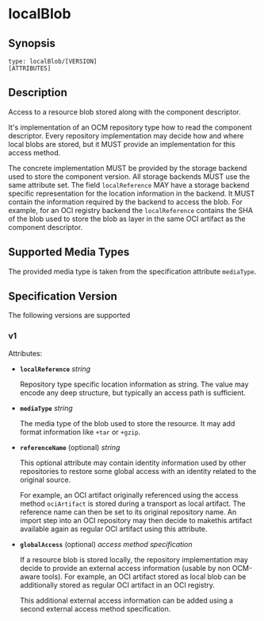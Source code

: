 # localBlob

## Synopsis
```
type: localBlob/[VERSION]
[ATTRIBUTES]
```

## Description

Access to a resource blob stored along with the component descriptor.

It's implementation of an OCM repository type how to read the component descriptor. Every repository implementation may decide how and where local blobs are stored, but it MUST provide an implementation for this access method.

The concrete implementation MUST be provided by the storage backend used to store the component version. All storage backends MUST use the same attribute set. The field `localReference` MAY have a storage backend specific representation for the location information in the backend. It MUST contain the information required by the backend
to access the blob. For example, for an OCI registry backend the `localReference` contains the SHA of the blob used to store the blob as layer in the same OCI artifact
as the component descriptor.

## Supported Media Types

The provided media type is taken from the specification attribute `mediaType`.

## Specification Version

The following versions are supported

### v1

Attributes:

- **`localReference`** *string*

  Repository type specific location information as string. The value
  may encode any deep structure, but typically an access path is sufficient.

- **`mediaType`** *string*

  The media type of the blob used to store the resource. It may add
  format information like `+tar` or `+gzip`.

- **`referenceName`** (optional) *string*

  This optional attribute may contain identity information used by other repositories to restore some global access with an identity related to the original source.

  For example, an OCI artifact originally referenced using the access method `ociArtifact` is stored during a transport as local artifact. The reference name can then be set to its original repository name. An import step into an OCI repository may then decide to makethis artifact available again as regular OCI artifact using this attribute.

- **`globalAccess`** (optional) *access method specification*

  If a resource blob is stored locally, the repository implementation may decide to provide an external access information (usable by non OCM-aware tools). For example, an OCI artifact stored as local blob can be additionally stored as regular OCI artifact in an OCI registry.

  This additional external access information can be added using a second external access method specification.



